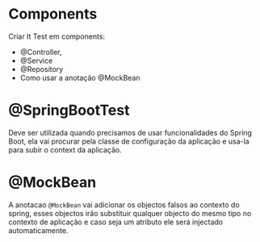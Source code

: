 # Components

Criar It Test em components:

* @Controller,
* @Service
* @Repository
* Como usar a anotação @MockBean 


# @SpringBootTest

Deve ser utilizada quando precisamos de usar funcionalidades do Spring Boot, ela vai procurar pela classe de configuração da aplicação e usa-la para subir o context da aplicação.

# @MockBean

A anotacao `@MockBean` vai adicionar os objectos falsos ao contexto do spring, esses objectos irão substituir qualquer objecto do mesmo tipo no contexto de aplicação e caso seja um atributo ele será injectado automaticamente.
